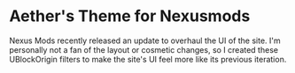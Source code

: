 # Aether's Theme for Nexusmods
Nexus Mods recently released an update to overhaul the UI of the site. I'm personally not a fan of the layout or cosmetic changes, so I created these UBlockOrigin filters to make the site's UI feel more like its previous iteration.
